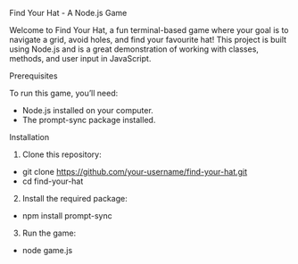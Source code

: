 Find Your Hat - A Node.js Game

Welcome to Find Your Hat, a fun terminal-based game where your goal is to navigate a grid, avoid holes, and find your favourite hat! This project is built using Node.js and is a great demonstration of working with classes, methods, and user input in JavaScript.

Prerequisites

To run this game, you’ll need:
- Node.js installed on your computer.
- The prompt-sync package installed.

Installation

1. Clone this repository:

- git clone https://github.com/your-username/find-your-hat.git
- cd find-your-hat

2. Install the required package:

- npm install prompt-sync

3. Run the game:

- node game.js
